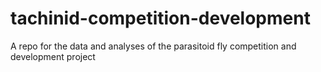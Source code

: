 # tachinid-competition-development
A repo for the data and analyses of the parasitoid fly competition and development project
